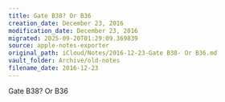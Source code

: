 ```yaml
---
title: Gate B38? Or B36
creation_date: December 23, 2016
modification_date: December 23, 2016
migrated: 2025-09-20T01:29:09.369839
source: apple-notes-exporter
original_path: iCloud/Notes/2016-12-23-Gate B38- Or B36.md
vault_folder: Archive/old-notes
filename_date: 2016-12-23
---
```



Gate B38? Or B36

